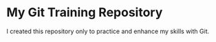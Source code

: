 # My Git Training Repository

I created this repository only to practice and enhance my skills with Git.